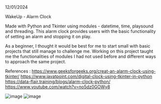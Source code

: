12/01/2024

WakeUp - Alarm Clock 

Made with Python and Tkinter using modules - datetime, time, playsound and threading.
This alarm clock provides users with the basic functionality of setting an alarm and stopping it on play.

As a beginner, I thought it would be best for me to start small with basic projects that still manage to challenge me.
Working on this project taught me the functionalities of modules I had not used before and different ways to approach the same project.

References :
https://www.geeksforgeeks.org/creat-an-alarm-clock-using-tkinter/ 
https://www.javatpoint.com/digital-clock-using-tkinter-in-python
https://data-flair.training/blogs/alarm-clock-python/
https://www.youtube.com/watch?v=no5dz0GOWy8

![image](https://github.com/aashwijat/alarm-clock-app/assets/156063748/0e975073-f58e-4e6d-ba46-8c295cc5095b)
![image](https://github.com/aashwijat/alarm-clock-app/assets/156063748/7c7a0e46-efef-4759-9451-6ff80121f91a)

